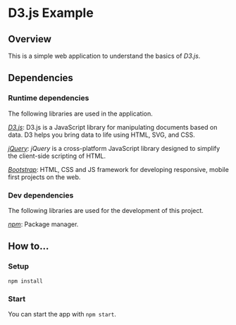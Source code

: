 # D3.js Example

## Overview

This is a simple web application to understand the basics of *D3.js*.

## Dependencies

### Runtime dependencies

The following libraries are used in the application.

*[D3.js](https://d3js.org/)*: D3.js is a JavaScript library for manipulating documents based on data. D3 helps you bring data to life using HTML, SVG, and CSS.

*[jQuery](https://jquery.com/)*: *jQuery* is a cross-platform JavaScript library designed to simplify the client-side scripting of HTML.

*[Bootstrap](http://getbootstrap.com/)*: HTML, CSS and JS framework for developing responsive, mobile first projects on the web.

### Dev dependencies

The following libraries are used for the development of this project.

*[npm](https://www.npmjs.com/)*: Package manager.

## How to...

### Setup

`npm install`

### Start

You can start the app with `npm start`.
